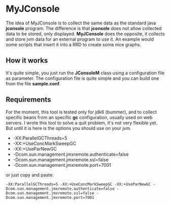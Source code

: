 # MyJConsole #

The idea of MyJConsole is to collect the same data as the standard java **jconsole** program. The difference is that **jconsole** does not allow collected data to be stored, only displayed.
**MyJConsole** does the opposite, it collects and store jvm data for an external program to use it. An example would some scripts that insert it into a RRD to create some nice graphs.

## How it works ##

It's quite simple, you just run the **JConsoleM** class using a configuration file as parameter. The configuration file is quite simple and you can build one from the file **sample.conf**.

## Requirements ##
For the moment, this tool is tested only for jdk6 (bummer), and to collect specific beans from an specific **gc** configuration, usually used on web servers. I wrote this tool to solve a quit problem, it's not very flexible yet. But until it is here is the options you should use on your jvm.

* -XX:ParallelGCThreads=5
* -XX:+UseConcMarkSweepGC
* -XX:+UseParNewGC
* -Dcom.sun.management.jmxremote.authenticate=false
* -Dcom.sun.management.jmxremote.ssl=false
* -Dcom.sun.management.jmxremote.port=7001

or just copy and paste:

`-XX:ParallelGCThreads=5
-XX:+UseConcMarkSweepGC
-XX:+UseParNewGC
-Dcom.sun.management.jmxremote.authenticate=false
-Dcom.sun.management.jmxremote.ssl=false
-Dcom.sun.management.jmxremote.port=7001`
